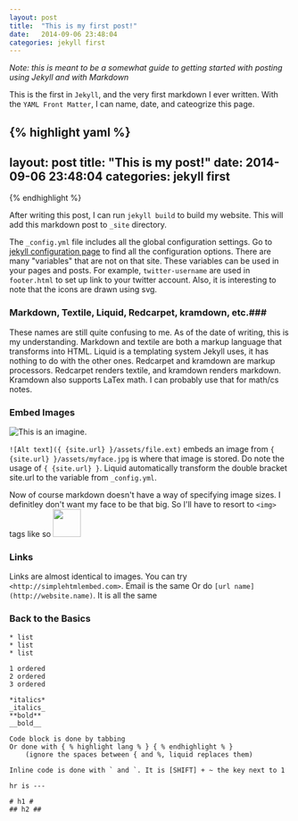 ```yaml
---
layout: post
title:  "This is my first post!"
date:   2014-09-06 23:48:04
categories: jekyll first
---
```


_Note: this is meant to be a somewhat guide to getting started with posting using Jekyll and with Markdown_

This is the first in `Jekyll`, and the very first markdown I ever written. With the `YAML Front Matter`, I can name, date, and cateogrize this page.

{% highlight yaml %}
---
layout: post
title:  "This is my post!"
date:   2014-09-06 23:48:04
categories: jekyll first
---	
{% endhighlight %}

After writing this post, I can run `jekyll build` to build my website. This will add this markdown post to `_site` directory.

The `_config.yml` file includes all the global configuration settings. Go to [jekyll configuration page][jekyll-config] to find all the configuration options. There are many "variables" that are not on that site. These variables can be used in your pages and posts. For example, `twitter-username` are used in `footer.html` to set up link to your twitter account. Also, it is interesting to note that the icons are drawn using svg.

### Markdown, Textile, Liquid, Redcarpet, kramdown, etc.###

These names are still quite confusing to me. As of the date of writing, this is my understanding. Markdown and textile are both a markup language that transforms into HTML. Liquid is a templating system Jekyll uses, it has nothing to do with the other ones. Redcarpet and kramdown are markup processors. Redcarpet renders textile, and kramdown renders markdown. Kramdown also supports LaTex math. I can probably use that for math/cs notes.

### Embed Images ###
![This is an imagine]({{site.url}}/assets/myface.jpg "This is the imagine title").

`![Alt text]({ {site.url} }/assets/file.ext)` embeds an image from `{ {site.url} }/assets/myface.jpg` is where that image is stored. Do note the usage of `{ {site.url} }`. Liquid automatically transform the double bracket site.url to the variable from `_config.yml`.

Now of course markdown doesn't have a way of specifying image sizes. I definitley don't want my face to be that big. So I'll have to resort to `<img>` tags like so 
<img src="{{site.url}}assets/myface.jpg" height="50px" />

### Links ###
Links are almost identical to images.
You can try `<http://simplehtmlembed.com>`. Email is the same
Or do `[url name](http://website.name)`. It is all the same

### Back to the Basics ###

	* list
	* list
	* list

	1 ordered
	2 ordered
	3 ordered

	*italics*
	_italics_
	**bold**
	__bold__

	Code block is done by tabbing
	Or done with { % highlight lang % } { % endhighlight % } 
		(ignore the spaces between { and %, liquid replaces them)

	Inline code is done with ` and `. It is [SHIFT] + ~ the key next to 1

	hr is ---

	# h1 #
	## h2 ##

[jekyll-config]: http://jekyllrb.com/docs/configuration/
